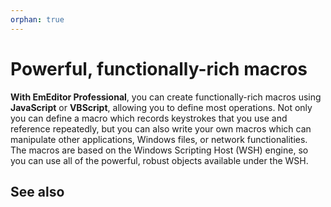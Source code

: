 ```yaml
---
orphan: true
---
```

# Powerful, functionally-rich macros

**With EmEditor Professional**, you can create functionally-rich
macros using **JavaScript** or **VBScript**, allowing you to define most
operations. Not only you can define a macro which records keystrokes that you
use and reference repeatedly, but you can also write your own macros which can
manipulate other applications, Windows files, or network functionalities. The
macros are based on the Windows Scripting Host (WSH) engine, so you can use all
of the powerful, robust objects available under the WSH.

## See also
